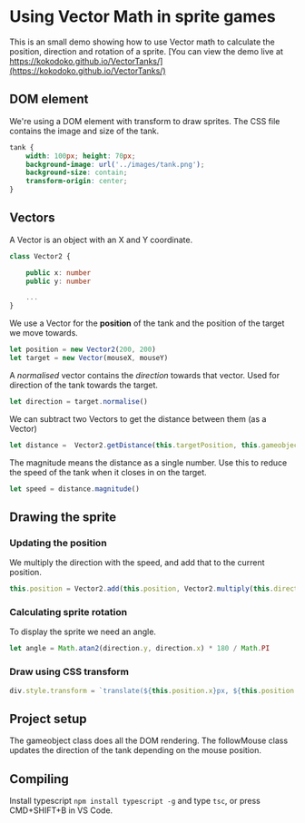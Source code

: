 # Using Vector Math in sprite games

This is an small demo showing how to use Vector math to calculate the position, direction and rotation of a sprite. [You can view the demo live at https://kokodoko.github.io/VectorTanks/](https://kokodoko.github.io/VectorTanks/)

## DOM element

We're using a DOM element with transform to draw sprites. The CSS file contains the image and size of the tank.
```css
tank {
    width: 100px; height: 70px;
    background-image: url('../images/tank.png');
    background-size: contain;
    transform-origin: center;
}
```

## Vectors

A Vector is an object with an X and Y coordinate. 

```typescript
class Vector2 {

    public x: number
    public y: number

    ...
}
```


We use a Vector for the **position** of the tank and the position of the target we move towards.

```typescript
let position = new Vector2(200, 200)
let target = new Vector(mouseX, mouseY)
```

A *normalised* vector contains the *direction* towards that vector. Used for direction of the tank towards the target.

```typescript
let direction = target.normalise()
```

We can subtract two Vectors to get the distance between them (as a Vector)
```typescript
let distance =  Vector2.getDistance(this.targetPosition, this.gameobject.position)
```

The magnitude means the distance as a single number. Use this to reduce the speed of the tank when it closes in on the target.

```typescript
let speed = distance.magnitude()
```

## Drawing the sprite

### Updating the position

We multiply the direction with the speed, and add that to the current position. 
```typescript
this.position = Vector2.add(this.position, Vector2.multiply(this.direction, this.speed))
```


### Calculating sprite rotation

To display the sprite we need an angle. 

```typescript
let angle = Math.atan2(direction.y, direction.x) * 180 / Math.PI
```

### Draw using CSS transform
```typescript
div.style.transform = `translate(${this.position.x}px, ${this.position.y}px) rotate(${angle}deg)`
```


## Project setup

The gameobject class does all the DOM rendering. The followMouse class updates the direction of the tank depending on the mouse position.

## Compiling

Install typescript `npm install typescript -g` and type `tsc`, or press CMD+SHIFT+B in VS Code.
